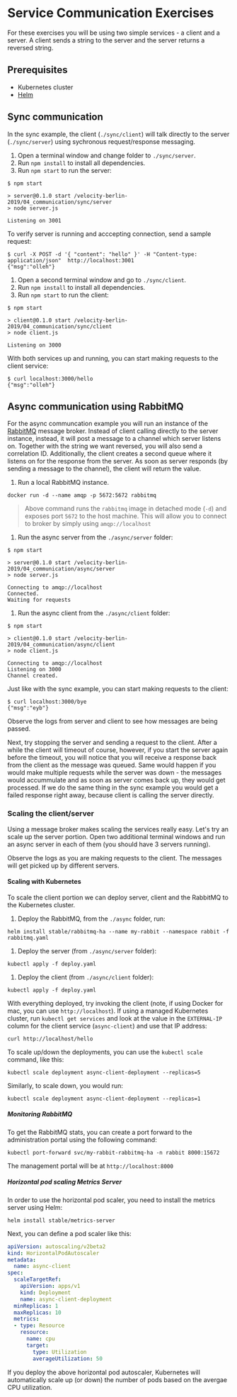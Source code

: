 # Service Communication Exercises

For these exercises you will be using two simple services - a client and a server. A client sends a string to the server and the server returns a reversed string.

## Prerequisites
- Kubernetes cluster
- [Helm](https://helm.sh)

## Sync communication

In the sync example, the client (`./sync/client`) will talk directly to the server (`./sync/server`) using sychronous request/response messaging.

1. Open a terminal window and change folder to `./sync/server`.
1. Run `npm install` to install all dependencies.
1. Run `npm start` to run the server:

```
$ npm start

> server@0.1.0 start /velocity-berlin-2019/04_communication/sync/server
> node server.js

Listening on 3001
```

To verify server is running and acccepting connection, send a sample request:

```
$ curl -X POST -d '{ "content": "hello" }' -H "Content-type: application/json"  http://localhost:3001
{"msg":"olleh"}
```

1. Open a second terminal window and go to `./sync/client`.
1. Run `npm install` to install all dependencies.
1. Run `npm start` to run the client:

```
$ npm start

> client@0.1.0 start /velocity-berlin-2019/04_communication/sync/client
> node client.js

Listening on 3000
```

With both services up and running, you can start making requests to the client service:

```
$ curl localhost:3000/hello
{"msg":"olleh"}
```

## Async communication using RabbitMQ

For the async communcation example you will run an instance of the [RabbitMQ](https://rabbitmq.com) message broker. Instead of client calling directly to the server instance, instead, it will post a message to a channel which server listens on. Together with the string we want reversed, you will also send a correlation ID. Additionally, the client creates a second queue where it listens on for the response from the server. As soon as server responds (by sending a message to the channel), the client will return the value.

1. Run a local RabbitMQ instance.

```
docker run -d --name amqp -p 5672:5672 rabbitmq
```

>Above command runs the `rabbitmq` image in detached mode (`-d`) and exposes port `5672` to the host machine. This will allow you to connect to broker by simply using `amqp://localhost`

1. Run the async server from the `./async/server` folder:

```
$ npm start

> server@0.1.0 start /velocity-berlin-2019/04_communication/async/server
> node server.js

Connecting to amqp://localhost
Connected.
Waiting for requests
```

1. Run the async client from the `./async/client` folder:

```
$ npm start

> client@0.1.0 start /velocity-berlin-2019/04_communication/async/client
> node client.js

Connecting to amqp://localhost
Listening on 3000
Channel created.
```

Just like with the sync example, you can start making requests to the client:

```
$ curl localhost:3000/bye
{"msg":"eyb"}
```

Observe the logs from server and client to see how messages are being passed.

Next, try stopping the server and sending a request to the client. After a while the client will timeout of course, however, if you start the server again before the timeout, you will notice that you will receive a response back from the client as the message was queued. Same would happen if you would make multiple requests while the server was down - the messages would accummulate and as soon as server comes back up, they would get processed. If we do the same thing in the sync example you would get a failed response right away, because client is calling the server directly.

### Scaling the client/server

Using a message broker makes scaling the services really easy. Let's try an scale up the server portion. Open two additional terminal windows and run an async server in each of them (you should have 3 servers running).

Observe the logs as you are making requests to the client. The messages will get picked up by different servers.

#### Scaling with Kubernetes

To scale the client portion we can deploy server, client and the RabbitMQ to the Kubernetes cluster.

1. Deploy the RabbitMQ, from the `./async` folder, run:

```
helm install stable/rabbitmq-ha --name my-rabbit --namespace rabbit -f rabbitmq.yaml
```

1. Deploy the server (from `./async/server` folder):

```
kubectl apply -f deploy.yaml
```

1. Deploy the client (from `./async/client` folder):

```
kubectl apply -f deploy.yaml
```

With everything deployed, try invoking the client (note, if using Docker for mac, you can use `http://localhost`). If using a managed Kubernetes cluster, run `kubectl get services` and look at the value in the `EXTERNAL-IP` column for the client service (`async-client`) and use that IP address:

```
curl http://localhost/hello
```

To scale up/down the deployments, you can use the `kubectl scale` command, like this:

```
kubectl scale deployment async-client-deployment --replicas=5
```

Similarly, to scale down, you would run:

```
kubectl scale deployment async-client-deployment --replicas=1
```

##### Monitoring RabbitMQ 

To get the RabbitMQ stats, you can create a port forward to the administration portal using the following command:

```
kubectl port-forward svc/my-rabbit-rabbitmq-ha -n rabbit 8000:15672
```

The management portal will be at `http://localhost:8000`






##### Horizontal pod scaling Metrics Server

In order to use the horizontal pod scaler, you need to install the metrics server using Helm:


```
helm install stable/metrics-server
```

Next, you can define a pod scaler like this:

```yaml
apiVersion: autoscaling/v2beta2
kind: HorizontalPodAutoscaler
metadata:
  name: async-client
spec:
  scaleTargetRef:
    apiVersion: apps/v1
    kind: Deployment
    name: async-client-deployment
  minReplicas: 1
  maxReplicas: 10
  metrics:
  - type: Resource
    resource:
      name: cpu
      target:
        type: Utilization
        averageUtilization: 50
```

If you deploy the above horizontal pod autoscaler, Kubernetes will automatically scale up (or down) the number of pods based on the avergae CPU utilization.
